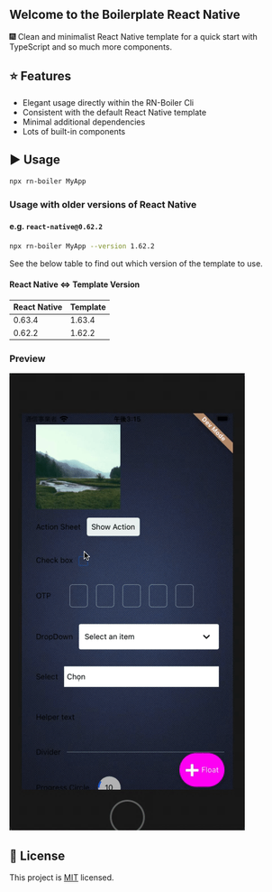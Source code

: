 ## Welcome to the Boilerplate React Native

:fireworks: Clean and minimalist React Native template for a quick start with TypeScript and so much more components.

## :star: Features

- Elegant usage directly within the RN-Boiler Cli
- Consistent with the default React Native template
- Minimal additional dependencies
- Lots of built-in components

## :arrow_forward: Usage

```sh
npx rn-boiler MyApp
```

### Usage with older versions of React Native

#### e.g. `react-native@0.62.2`

```sh
npx rn-boiler MyApp --version 1.62.2
```

See the below table to find out which version of the template to use.

#### React Native <=> Template Version

| React Native   | Template   |
|---             |---         |
| 0.63.4           | 1.63.4       |
| 0.62.2           | 1.62.2       |
<h3>Preview</h3>
<img src="./preview.gif">

## :bookmark: License

This project is [MIT](LICENSE) licensed.
